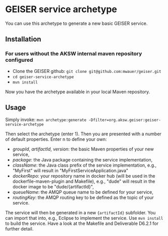# GEISER service archetype

You can use this archetype to generate a new basic GEISER service.

## Installation

### For users without the AKSW internal maven repository configured

 * Clone the GEISER github: `git clone git@github.com:mwauer/geiser.git`
 * `cd geiser-service-archetype`
 * `mvn install`
 
Now you have the archetype available in your local Maven repository.
 
## Usage

Simply invoke: `mvn archetype:generate -Dfilter=org.aksw.geiser:geiser-service-archetype`

Then select the archetype (enter 1). Then you are presented with a number of default properties. Enter n to define your own:
 * _groupId_, _artifactId_, _version_: the basic Maven properties of your new service,
 * _package_: the Java package containing the service implementation,
 * _className_: the Java class prefix of the service implementation, e.g., "MyFirst" will result in "MyFirstServiceApplication.java"
 * _dockerRepo_: your repository name in docker hub (will be used in the dockerfile-maven-plugin and Makefile), e.g., "dude" will result in the docker image to be "dude/{artifactId}",
 * _queueName_: the AMQP queue name to be defined for your service,
 * _routingKey_: the AMQP routing key to be defined as the topic of your service.

The service will then be generated in a new `{artifactId}` subfolder. You can import that into, e.g., Eclipse to implement the service. Use `mvn install` to build the service. Have a look at the Makefile and Deliverable D6.2.1 for further detail.
